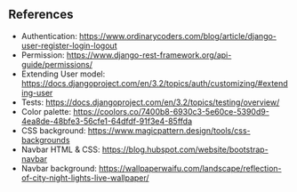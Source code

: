 ## References

- Authentication: https://www.ordinarycoders.com/blog/article/django-user-register-login-logout
- Permission: https://www.django-rest-framework.org/api-guide/permissions/
- Extending User model: https://docs.djangoproject.com/en/3.2/topics/auth/customizing/#extending-user
- Tests: https://docs.djangoproject.com/en/3.2/topics/testing/overview/
- Color palette: https://coolors.co/7400b8-6930c3-5e60ce-5390d9-4ea8de-48bfe3-56cfe1-64dfdf-91f3e4-85ffda
- CSS background: https://www.magicpattern.design/tools/css-backgrounds
- Navbar HTML & CSS: https://blog.hubspot.com/website/bootstrap-navbar
- Navbar background: https://wallpaperwaifu.com/landscape/reflection-of-city-night-lights-live-wallpaper/
